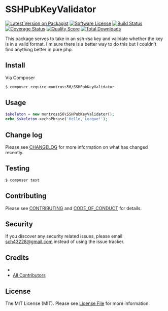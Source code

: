 # SSHPubKeyValidator

[![Latest Version on Packagist][ico-version]][link-packagist]
[![Software License][ico-license]](LICENSE.md)
[![Build Status][ico-travis]][link-travis]
[![Coverage Status][ico-scrutinizer]][link-scrutinizer]
[![Quality Score][ico-code-quality]][link-code-quality]
[![Total Downloads][ico-downloads]][link-downloads]

This package serves to take in an ssh-rsa key and validate whether the key is in a valid format. I'm sure there is a better way to do this but I couldn't find anything better in pure php.

## Install

Via Composer

``` bash
$ composer require montross50/SSHPubKeyValidator
```

## Usage

``` php
$skeleton = new montross50\SSHPubKeyValidator();
echo $skeleton->echoPhrase('Hello, League!');
```

## Change log

Please see [CHANGELOG](CHANGELOG.md) for more information on what has changed recently.

## Testing

``` bash
$ composer test
```

## Contributing

Please see [CONTRIBUTING](CONTRIBUTING.md) and [CODE_OF_CONDUCT](CODE_OF_CONDUCT.md) for details.

## Security

If you discover any security related issues, please email sch43228@gmail.com instead of using the issue tracker.

## Credits

- [][link-author]
- [All Contributors][link-contributors]

## License

The MIT License (MIT). Please see [License File](LICENSE.md) for more information.

[ico-version]: https://img.shields.io/packagist/v/montross50/SSHPubKeyValidator.svg?style=flat-square
[ico-license]: https://img.shields.io/badge/license-MIT-brightgreen.svg?style=flat-square
[ico-travis]: https://img.shields.io/travis/montross50/SSHPubKeyValidator/master.svg?style=flat-square
[ico-scrutinizer]: https://img.shields.io/scrutinizer/coverage/g/montross50/SSHPubKeyValidator.svg?style=flat-square
[ico-code-quality]: https://img.shields.io/scrutinizer/g/montross50/SSHPubKeyValidator.svg?style=flat-square
[ico-downloads]: https://img.shields.io/packagist/dt/montross50/SSHPubKeyValidator.svg?style=flat-square

[link-packagist]: https://packagist.org/packages/montross50/SSHPubKeyValidator
[link-travis]: https://travis-ci.org/montross50/SSHPubKeyValidator
[link-scrutinizer]: https://scrutinizer-ci.com/g/montross50/SSHPubKeyValidator/code-structure
[link-code-quality]: https://scrutinizer-ci.com/g/montross50/SSHPubKeyValidator
[link-downloads]: https://packagist.org/packages/montross50/SSHPubKeyValidator
[link-author]: https://github.com/montross50
[link-contributors]: ../../contributors
